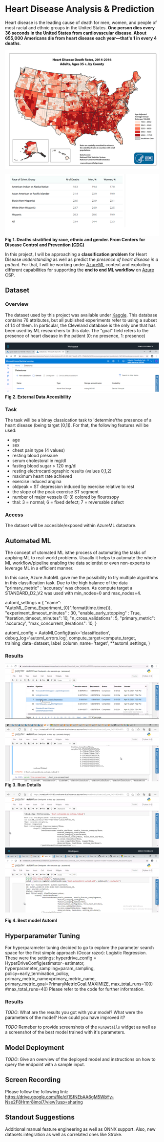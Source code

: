 
# Heart Disease Analysis & Prediction

Heart disease is the leading cause of death for men, women, and people of most racial and ethnic groups in the United States. **One person dies every 36 seconds in the United States from cardiovascular disease. About 655,000 Americans die from heart disease each year—that's 1 in every 4 deaths**. 


![deaths_map](/starter_file/images/fs_heart_disease.png)

![deaths](/starter_file/images/percentages_deaths_stratified_by_ethnic_gender.png)
**Fig 1. Deaths stratified by race, ethnic and gender. From Centers for Disease Control and Prevention [(CDC)](https://www.cdc.gov/)**

In this project, I will be approaching a **classification problem** for Heart Disease *understanding* as well as predict the *presence of heart disease in a patient*. For that, I will be working under [AzureML](https://azure.microsoft.com/en-us/services/machine-learning/) context and exploiting different capabilities for supporting the **end to end ML workflow** on [Azure](https://azure.microsoft.com/en-us/) CSP. 

## Dataset

### Overview

The dataset used by this project was available under [Kaggle](https://www.kaggle.com/ronitf/heart-disease-uci). This database contains 76 attributes, but all published experiments refer to using a subset of 14 of them. In particular, the Cleveland database is the only one that has been used by ML researchers to this date. The "goal" field refers to the presence of heart disease in the patient (0: no presence, 1: presence)

![data_accesibility](/starter_file/images/data_accesibility.png)
**Fig 2. External Data Accesibility**


### Task

The task will be a binay classication task to 'determine'the presence of a heart disease (being target [0,1]). For that, the following features will be used:
- age
- sex
- chest pain type (4 values)
- resting blood pressure
- serum cholestoral in mg/dl
- fasting blood sugar > 120 mg/dl
- resting electrocardiographic results (values 0,1,2)
- maximum heart rate achieved
- exercise induced angina
- oldpeak = ST depression induced by exercise relative to rest
- the slope of the peak exercise ST segment
- number of major vessels (0-3) colored by flourosopy
- thal: 3 = normal; 6 = fixed defect; 7 = reversable defect

### Access
The dataset will be accesible/exposed within AzureML datastore.

## Automated ML
The concept of utomated ML isthe process of automating the tasks of applying ML to real-world problems. Usually it helps to automate the whole ML workflow/pipeline enabling the data scientist or even non-experts to leverage ML in a efficient manner. 

In this case, Azure AutoML gave me the possibility to try multiple algorithms in this classification task. Due to the high balance of the data "primary_metric" : 'accuracy' was chosen. As compute target a STANDARD_D2_V2 was used with min_nodes=0 and max_nodes=4.

automl_settings = {
    "name": "AutoML_Demo_Experiment_{0}".format(time.time()),
    "experiment_timeout_minutes" : 30,
    "enable_early_stopping" : True,
    "iteration_timeout_minutes": 10,
    "n_cross_validations": 5,
    "primary_metric": 'accuracy',
    "max_concurrent_iterations": 10,
}

automl_config = AutoMLConfig(task='classification',
                             debug_log='automl_errors.log',
                             compute_target=compute_target,
                             training_data=dataset,
                             label_column_name='target',
                             **automl_settings,
                             )


### Results



![run_details_automl](/starter_file/images/run_details_automl.png)

![run_details_automl](/starter_file/images/run_details_automl2.png)
**Fig 3. Run Details**


![best_model_automl](/starter_file/images/best_model_automl.png)
![best_model_automl](/starter_file/images/best_model_autml.png)

**Fig 4. Best model Automl**


## Hyperparameter Tuning
For hyperparameter tuning decided to go to explore the parameter search space for the first simple approach (Occar razor): Logistic Regression. 
These were the settings:
hyperdrive_config = HyperDriveConfig(estimator=estimator,
                                hyperparameter_sampling=param_sampling,
                                policy=early_termination_policy,
                                primary_metric_name=primary_metric_name,
                                primary_metric_goal=PrimaryMetricGoal.MAXIMIZE,
                                max_total_runs=100)
                                #max_total_runs=40)
Please refer to the code for further information.

### Results
*TODO*: What are the results you got with your model? What were the parameters of the model? How could you have improved it?

*TODO* Remeber to provide screenshots of the `RunDetails` widget as well as a screenshot of the best model trained with it's parameters.

## Model Deployment
*TODO*: Give an overview of the deployed model and instructions on how to query the endpoint with a sample input.

## Screen Recording
Please follow the following link: https://drive.google.com/file/d/1SfNEbAA6gM5WbYy-Nse2F8Hrmr8imoi7/view?usp=sharing

## Standout Suggestions
Additional manual feature engineering as well as ONNX support. Also, new datasets integration as well as correlated ones like Stroke. 
